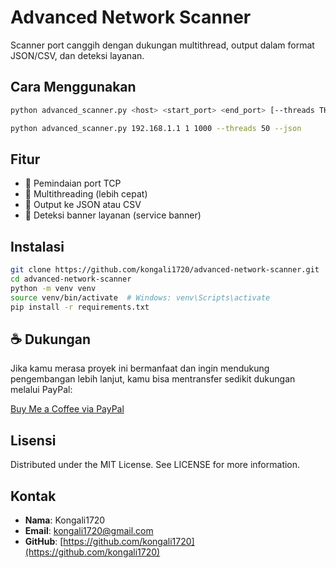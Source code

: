 # Advanced Network Scanner

Scanner port canggih dengan dukungan multithread, output dalam format JSON/CSV, dan deteksi layanan.

## Cara Menggunakan

```bash
python advanced_scanner.py <host> <start_port> <end_port> [--threads THREADS] [--json] [--csv]

python advanced_scanner.py 192.168.1.1 1 1000 --threads 50 --json
```

## Fitur

- 🔎 Pemindaian port TCP  
- 🚀 Multithreading (lebih cepat)  
- 📄 Output ke JSON atau CSV  
- 💬 Deteksi banner layanan (service banner)  

## Instalasi

```bash
git clone https://github.com/kongali1720/advanced-network-scanner.git
cd advanced-network-scanner
python -m venv venv
source venv/bin/activate  # Windows: venv\Scripts\activate
pip install -r requirements.txt
```

## ☕ Dukungan

Jika kamu merasa proyek ini bermanfaat dan ingin mendukung pengembangan lebih lanjut, kamu bisa mentransfer sedikit dukungan melalui PayPal:

[Buy Me a Coffee via PayPal](https://www.paypal.com/paypalme/bungtempong99)

## Lisensi

Distributed under the MIT License. See LICENSE for more information.

## Kontak

- **Nama**: Kongali1720  
- **Email**: [kongali1720@gmail.com](mailto:kongali1720@gmail.com)  
- **GitHub**: [https://github.com/kongali1720](https://github.com/kongali1720)
